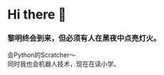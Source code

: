 # Hi there 👋  
### 黎明终会到来，但必须有人在黑夜中点亮灯火。  
会Python的Scratcher～  
同时我也会机器人技术，现在在读小学。  


<!--
**Gtd232/Gtd232** is a ✨ _special_ ✨ repository because its `README.md` (this file) appears on your GitHub profile.

Here are some ideas to get you started:

- 🔭 I’m currently working on ...
- 🌱 I’m currently learning ...
- 👯 I’m looking to collaborate on ...
- 🤔 I’m looking for help with ...
- 💬 Ask me about ...
- 📫 How to reach me: ...
- 😄 Pronouns: ...
- ⚡ Fun fact: ...
-->
